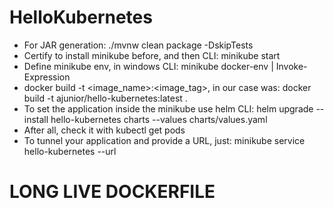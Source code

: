# HelloKubernetes


- For JAR generation: ./mvnw clean package -DskipTests
- Certify to install minikube before, and then CLI: minikube start
- Define minikube env, in windows CLI: minikube docker-env | Invoke-Expression
- docker build -t <image_name>:<image_tag>, in our case was: docker build -t ajunior/hello-kubernetes:latest .
- To set the application inside the minikube use helm CLI: helm upgrade --install hello-kubernetes charts --values charts/values.yaml
- After all, check it with kubectl get pods
- To tunnel your application and provide a URL, just: minikube service hello-kubernetes --url



# LONG LIVE DOCKERFILE

